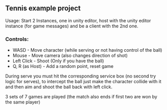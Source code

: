 ## Tennis example project

Usage: Start 2 Instances, one in unity editor, host with the unity editor instance (for game messages) and be a client with the 2nd one.

### Controls: 
- WASD - Move character (while serving or not having control of the ball)
- Mouse - Move camera (also changes direction of shot)
- Left Click - Shoot (Only if you have the ball)
- Q, R (as Host) - Add a random point, reset game

During serve you must hit the corresponding service box (no second try logic for serves), to intercept the ball just make the character collide with it and then aim and shoot the ball back with left click.

3 sets of 7 games are played (the match also ends if first two are won by the same player)
